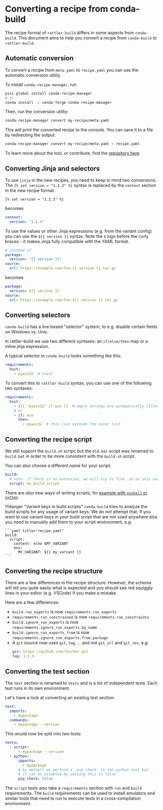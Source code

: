 # Converting a recipe from conda-build

The recipe format of `rattler-build` differs in some aspects from `conda-build`.
This document aims to help you convert a recipe from `conda-build` to
`rattler-build`.

## Automatic conversion

To convert a recipe from `meta.yaml` to `recipe.yaml` you can use the automatic
conversion utility.

To install `conda-recipe-manager`, run

```bash
pixi global install conda-recipe-manager
# or
conda install -c conda-forge conda-recipe-manager
```

Then, run the conversion utility:

```bash
conda-recipe-manager convert my-recipe/meta.yaml
```

This will print the converted recipe to the console. You can save it to a file
by redirecting the output:

```bash
conda-recipe-manager convert my-recipe/meta.yaml > recipe.yaml
```

To learn more about the tool, or contribute, find the [repository
here](https://github.com/conda-incubator/conda-recipe-manager/).

## Converting Jinja and selectors

To use `jinja` in the new recipes, you need to keep in mind two conversions. The
`{% set version = "1.2.3" %}` syntax is replaced by the `context` section in the new
recipe format.

```
{% set version = "1.2.3" %}
```

becomes

```yaml
context:
  version: "1.2.3"
```

To use the values or other Jinja expressions (e.g. from the variant config) you
can use the `${{ version }}` syntax. Note the `$` sign before the curly braces - it
makes Jinja fully compatible with the YAML format.

```yaml title="meta.yaml"
# instead of
package:
  version: "{{ version }}"
source:
  url: https://example.com/foo-{{ version }}.tar.gz
```

becomes

```yaml title="recipe.yaml"
package:
  version: ${{ version }}
source:
  url: https://example.com/foo-${{ version }}.tar.gz
```

## Converting selectors

`conda-build` has a line based "selector" system, to e.g. disable certain fields
on Windows vs. Unix.

In rattler-build we use two different syntaxes: an `if/else/then` map or a
inline jinja expression.

A typical selector in `conda-build` looks something like this:

```yaml title="meta.yaml"
requirements:
  host:
    - pywin32  # [win]
```

To convert this to `rattler-build` syntax, you can use one of the following two
syntaxes:

```yaml title="recipe.yaml"
requirements:
  host:
    - ${{ "pywin32" if win }}  # empty strings are automatically filtered
    # or
    - if: win
      then:
        - pywin32  # this list extends the outer list
```

## Converting the recipe script

We still support the `build.sh` script, but the `bld.bat` script was renamed to `build.bat`
in order to be more consistent with the `build.sh` script.

You can also choose a different name for your script:

```yaml
build:
  # note: if there is no extension, we will try to find .sh on unix and .bat on windows
  script: my_build_script
```

There are also new ways of writing scripts, for [example with `nushell` or `python`](build_script.md)

!!!danger "Variant keys in build scripts"
    `conda-build` tries to analyze the build scripts for any usage of variant keys. We do _not_ attempt that.
    If you want to use variant keys in your build script that are not used anywhere else you need to manually
    add them to your script environment, e.g.

    ```yaml title="recipe.yaml"
    build:
      script:
        content: echo $MY_VARIANT
        env:
          MY_VARIANT: ${{ my_variant }}
    ```

## Converting the recipe structure

There are a few differences in the recipe structure. However, the schema will
tell you quite easily what is expected and you should see red squiggly lines in
your editor (e.g. VSCode) if you make a mistake.

Here are a few differences:

- `build.run_exports` is now `requirements.run_exports`
- `requirements.run_constrained` is now `requirements.run_constraints`
- `build.ignore_run_exports` is now `requirements.ignore_run_exports.by_name`
- `build.ignore_run_exports_from` is now
  `requirements.ignore_run_exports.from_package`
- A `git` source now uses `git`, `tag`, ... and not `git_url` and `git_rev`, e.g.
  ```yaml
  git: https://github.com/foo/bar.git
  tag: 1.2.3
  ```

## Converting the test section

The `test` section is renamed to `tests` and is a list of independent tests.
Each test runs in its own environment.

Let's have a look at converting an existing test section:

```yaml title="meta.yaml"
test:
  imports:
    - mypackage
  commands:
    - mypackage --version
```

This would now be split into two tests:

```yaml title="recipe.yaml"
tests:
  - script:
      - mypackage --version
  - python:
      imports:
        - mypackage
      # by default we perform a `pip check` in the python test but
      # it can be disabled by setting this to false
      pip_check: false
```

The `script` tests also take a `requirements` section with `run` and `build`
requirements. The `build` requirements can be used to install emulators and
similar tools that need to run to execute tests in a cross-compilation
environment.
